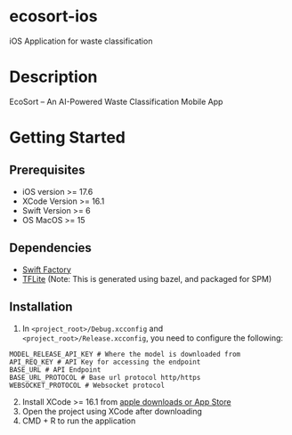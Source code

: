 # ecosort-ios
iOS Application for waste classification

# Description
EcoSort – An AI-Powered Waste Classification Mobile App

# Getting Started
## Prerequisites
* iOS version >= 17.6
* XCode Version >= 16.1
* Swift Version >= 6
* OS MacOS >= 15

## Dependencies
- [Swift Factory](https://github.com/hmlongco/Factory)
- [TFLite](https://github.com/tensorflow/tensorflow) (Note: This is generated using bazel, and packaged for SPM)

## Installation
1. In `<project_root>/Debug.xcconfig` and `<project_root>/Release.xcconfig`, you need to configure the following:
```
MODEL_RELEASE_API_KEY # Where the model is downloaded from 
API_REQ_KEY # API Key for accessing the endpoint
BASE_URL # API Endpoint
BASE_URL_PROTOCOL # Base url protocol http/https
WEBSOCKET_PROTOCOL # Websocket protocol
```
2. Install XCode >= 16.1 from [apple downloads or App Store](https://developer.apple.com.downloads)
3. Open the project using XCode after downloading
4. CMD + R to run the application